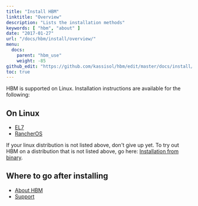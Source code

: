 ```yaml
---
title: "Install HBM"
linktitle: "Overview"
description: "Lists the installation methods"
keywords: [ "hbm", "about" ]
date: "2017-01-27"
url: "/docs/hbm/install/overview/"
menu:
  docs:
    parent: "hbm_use"
    weight: -85
github_edit: "https://github.com/kassisol/hbm/edit/master/docs/install/overview.md"
toc: true
---
```


HBM is supported on Linux. Installation instructions are available for the following:

## On Linux
* [EL7](linux/el.md)
* [RancherOS](linux/rancheros.md)

If your linux distribution is not listed above, don't give up yet. To try out HBM on a distribution that is not listed above, go here: [Installation from binary](binary.md).

## Where to go after installing
* [About HBM](../overview.md)
* [Support](https://github.com/kassisol/hbm/issues/)

